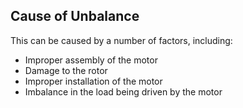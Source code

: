 ## Cause of Unbalance 

This can be caused by a number of factors, including:

- Improper assembly of the motor
- Damage to the rotor
- Improper installation of the motor
- Imbalance in the load being driven by the motor